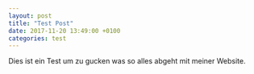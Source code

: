 ```yaml
---
layout: post
title: "Test Post"
date: 2017-11-20 13:49:00 +0100
categories: test
---
```


Dies ist ein Test um zu gucken was so alles abgeht mit meiner Website.
